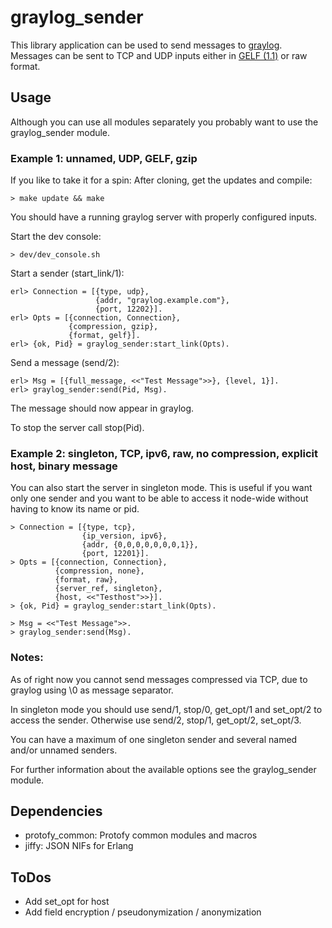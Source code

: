 # graylog_sender

This library application can be used to send messages to [graylog](https://www.graylog.org/).
Messages can be sent to TCP and UDP inputs either in [GELF (1.1)](https://www.graylog.org/resources/gelf/) or raw format.

## Usage
Although you can use all modules separately you probably want to use the graylog_sender module.

### Example 1: unnamed, UDP, GELF, gzip
If you like to take it for a spin: After cloning, get the updates and compile:

    > make update && make

You should have a running graylog server with properly configured inputs.

Start the dev console:

    > dev/dev_console.sh
    
Start a sender (start_link/1):
```
erl> Connection = [{type, udp},
                   {addr, "graylog.example.com"},
                   {port, 12202}].
erl> Opts = [{connection, Connection},
             {compression, gzip},
             {format, gelf}].
erl> {ok, Pid} = graylog_sender:start_link(Opts).
```

Send a message (send/2):
```
erl> Msg = [{full_message, <<"Test Message">>}, {level, 1}].
erl> graylog_sender:send(Pid, Msg).
```

The message should now appear in graylog.

To stop the server call stop(Pid).


### Example 2: singleton, TCP, ipv6, raw, no compression, explicit host, binary message
You can also start the server in singleton mode. This is useful if you want only one sender and you want to be able to access it node-wide without having to know its name or pid.

```
> Connection = [{type, tcp},
                {ip_version, ipv6},
                {addr, {0,0,0,0,0,0,0,1}},
                {port, 12201}].
> Opts = [{connection, Connection},
          {compression, none},
          {format, raw},
          {server_ref, singleton},
          {host, <<"Testhost">>}].
> {ok, Pid} = graylog_sender:start_link(Opts).

> Msg = <<"Test Message">>.
> graylog_sender:send(Msg).
```

### Notes:
As of right now you cannot send messages compressed via TCP, due to graylog using \0 as message separator.  

In singleton mode you should use send/1, stop/0, get_opt/1 and set_opt/2 to access the sender. Otherwise use send/2, stop/1, get_opt/2, set_opt/3.

You can have a maximum of one singleton sender and several named and/or unnamed senders. 

For further information about the available options see the graylog_sender module.

## Dependencies
- protofy_common: Protofy common modules and macros
- jiffy: JSON NIFs for Erlang


## ToDos
- Add set_opt for host
- Add field encryption / pseudonymization / anonymization 
